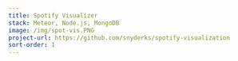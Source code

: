 ```yaml
---
title: Spotify Visualizer
stack: Meteor, Node.js, MongoDB
image: /img/spot-vis.PNG
project-url: https://github.com/snyderks/spotify-visualization
sort-order: 1
---
```

